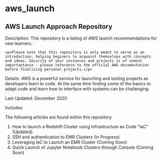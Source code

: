 # aws_launch

## AWS Launch Approach Repository

<p>Description: This repository is a listing of AWS launch recommendations for new learners.</p>

~~~
<p>Please note that this repository is only meant to serve as an introduction, helping beginers to acquaint themselves with concepts and ideas. Security of your instances and projects is of utmost importantance - please reference to the official AWS documentation before finalizing personal projects.</p>
~~~

<p> Details: AWS is a powerful service for launching and testing projects as developers learn to code. At the same time finding some of the basics to adapt code and learn how to interface with systems can be challenging. </p>

Last Updated: December 2020

Includes:

<p>The following articles are found within this repository</p>

1. How to launch a Redshift Cluster using Infrastructure as Code "IaC" (Updated)
2. SSH and authentication to EMR Clusters (In Progress)
3. Leveraging IaC to Launch an EMR Cluster (Coming Soon)
4. Quick Launch of Jupyter Notebook Clusters through Console (Coming Soon)

